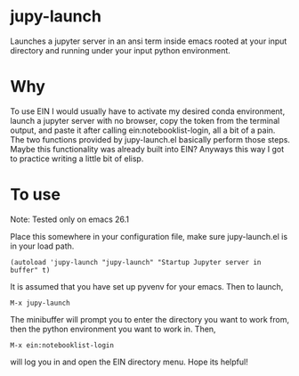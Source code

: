 # jupy-launch
Launches a jupyter server in an ansi term inside emacs rooted at your input directory and running under your input python environment.

# Why
To use EIN I would usually have to activate my desired conda environment, launch a jupyter server with no browser, copy the token from
the terminal output, and paste it after calling ein:notebooklist-login, all a bit of a pain. The two functions provided by jupy-launch.el
basically perform those steps. Maybe this functionality was already built into EIN? Anyways this way I got to practice writing a little bit
of elisp.

# To use

Note: Tested only on emacs 26.1

Place this somewhere in your configuration file, make sure jupy-launch.el is in your load path.

```
(autoload 'jupy-launch "jupy-launch" "Startup Jupyter server in buffer" t)
```


It is assumed that you have set up pyvenv for your emacs. Then to launch,

```
M-x jupy-launch
```

The minibuffer will prompt you to enter the directory you want to work from, then the python environment you want to work in. Then,

```
M-x ein:notebooklist-login
```

will log you in and open the EIN directory menu. Hope its helpful!

